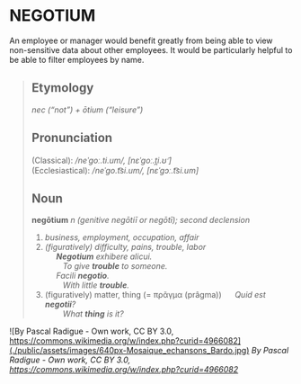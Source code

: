 # NEGOTIUM

An employee or manager would benefit greatly from being able to view non-sensitive data about other employees. It would be particularly helpful to be able to filter employees by name.
<br>

>## Etymology
>*nec (“not”) +‎ ōtium (“leisure”)*
>
>## Pronunciation
> (Classical): */neˈɡoː.ti.um/, [nɛˈɡoː.t̪i.ʊ̃ˑ]* <br>
> (Ecclesiastical): */neˈɡo.t͡si.um/, [nɛˈɡɔː.t͡si.um]*
> 
>## Noun
>**negōtium** *n (genitive negōtiī or negōtī); second declension*
>
>1. *business, employment, occupation, affair*
>2. *(figuratively) difficulty, pains, trouble, labor*<br>
>&nbsp;&nbsp;&nbsp;&nbsp;&nbsp;***Negotium** exhibere alicui.* <br>
>&nbsp;&nbsp;&nbsp;&nbsp;&nbsp;&nbsp;&nbsp;&nbsp;*To give **trouble** to someone.*<br>
>&nbsp;&nbsp;&nbsp;&nbsp;&nbsp;*Facili **negotio**.*<br>
>&nbsp;&nbsp;&nbsp;&nbsp;&nbsp;&nbsp;&nbsp;&nbsp;*With little **trouble**.*
>3. (figuratively) matter, thing (= πρᾶγμα (prâgma))
>&nbsp;&nbsp;&nbsp;&nbsp;&nbsp;*Quid est **negotii**?*<br>
>&nbsp;&nbsp;&nbsp;&nbsp;&nbsp;&nbsp;&nbsp;&nbsp;*What **thing** is it?*

![By Pascal Radigue - Own work, CC BY 3.0, https://commons.wikimedia.org/w/index.php?curid=4966082](./public/assets/images/640px-Mosaique_echansons_Bardo.jpg)
*By Pascal Radigue - Own work, CC BY 3.0, https://commons.wikimedia.org/w/index.php?curid=4966082*
